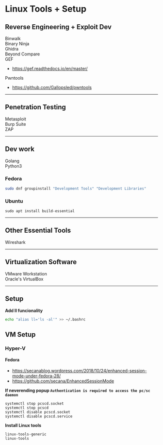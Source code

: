 # Linux Tools + Setup  
  
## Reverse Engineering + Exploit Dev  
Binwalk  
Binary Ninja  
Ghidra  
Beyond Compare  
GEF  
- https://gef.readthedocs.io/en/master/  
  
Pwntools  
- https://github.com/Gallopsled/pwntools  
  
------  
  
## Penetration Testing  
Metasploit  
Burp Suite  
ZAP  
  
------  
  
## Dev work  
Golang  
Python3  
  
### Fedora  
```bash
sudo dnf groupinstall "Development Tools" "Development Libraries"
```  
  
### Ubuntu  
```shell
sudo apt install build-essential
```  
  
------  
  
## Other Essential Tools  
Wireshark  
  
------  
  
## Virtualization Software  
VMware Workstation  
Oracle's VirtualBox  
  
------  
  
## Setup  
**Add ll funcionality**  
```bash
echo "alias ll='ls -al'" >> ~/.bashrc
```
  
## VM Setup  
### Hyper-V  
#### Fedora  
- https://secanablog.wordpress.com/2018/10/24/enhanced-session-mode-under-fedora-28/  
- https://github.com/secana/EnhancedSessionMode  
  
**If neverending popup `Authentication is required to access the pc/sc daemon`**  
```shell
systemctl stop pcscd.socket
systemctl stop pcscd
systemctl disable pcscd.socket
systemctl disable pcscd.service
```  

**Install Linux tools**  
 ```
 linux-tools-generic  
 linux-tools
```